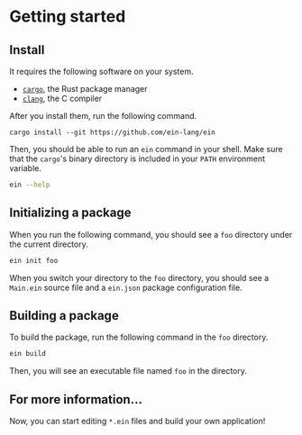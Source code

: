 # Getting started

## Install

It requires the following software on your system.

- [`cargo`](https://github.com/rust-lang/cargo), the Rust package manager
- [`clang`](https://clang.llvm.org/), the C compiler

After you install them, run the following command.

```
cargo install --git https://github.com/ein-lang/ein
```

Then, you should be able to run an `ein` command in your shell. Make sure that the `cargo`'s binary directory is included in your `PATH` environment variable.

```sh
ein --help
```

## Initializing a package

When you run the following command, you should see a `foo` directory under the current directory.

```sh
ein init foo
```

When you switch your directory to the `foo` directory, you should see a `Main.ein` source file and a `ein.json` package configuration file.

## Building a package

To build the package, run the following command in the `foo` directory.

```sh
ein build
```

Then, you will see an executable file named `foo` in the directory.

## For more information...

Now, you can start editing `*.ein` files and build your own application!
